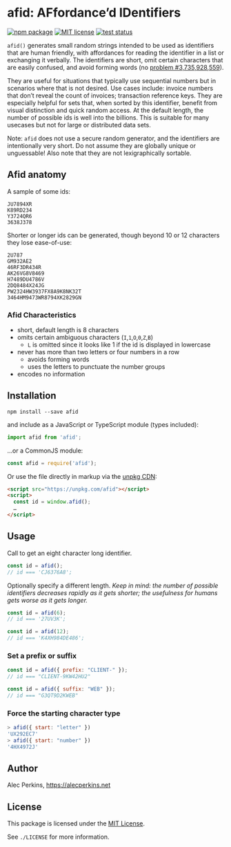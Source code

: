 
# afid: AFfordance’d IDentifiers

[![npm package](https://img.shields.io/npm/v/afid)](https://www.npmjs.com/package/afid) [![MIT license](https://img.shields.io/npm/l/afid)](https://github.com/alecperkins/afid/blob/main/LICENSE) [![test status](https://github.com/alecperkins/afid/actions/workflows/test/badge.svg)](https://github.com/alecperkins/afid/actions/workflows/test.yml)

`afid()` generates small random strings intended to be used as identifiers that are human friendly, with affordances for reading the identifier in a list or exchanging it verbally. The identifiers are short, omit certain characters that are easily confused, and avoid forming words (no [problem #3,735,928,559](https://3735928559.xyz)).

They are useful for situations that typically use sequential numbers but in scenarios where that is not desired. Use cases include: invoice numbers that don’t reveal the count of invoices; transaction reference keys. They are especially helpful for sets that, when sorted by this identifier, benefit from visual distinction and quick random access. At the default length, the number of possible ids is well into the billions. This is suitable for many usecases but not for large or distributed data sets.

Note: `afid` does not use a secure random generator, and the identifiers are intentionally very short. Do not assume they are globally unique or unguessable! Also note that they are not lexigraphically sortable.


## Afid anatomy

A sample of some ids:

```
JU7894XR
K89RD234
Y3724QR6
3638J378
```

Shorter or longer ids can be generated, though beyond 10 or 12 characters they lose ease-of-use:

```
2U787
GM932AE2
46RF3DR434R
AK26VG8V8469
H7489DU4786V
2DQ8484X24JG
PW2324HW3937FX8A9K8NK32T
3464HM9473WR8794XK2829GN
```

### Afid Characteristics

- short, default length is 8 characters
- omits certain ambiguous characters (`I`,`1`,`O`,`0`,`Z`,`B`)
  - `L` is omitted since it looks like 1 if the id is displayed in lowercase
- never has more than two letters or four numbers in a row
  - avoids forming words
  - uses the letters to punctuate the number groups
- encodes no information


## Installation

`npm install --save afid`

and include as a JavaScript or TypeScript module (types included):

```typescript
import afid from 'afid';
```

…or a CommonJS module:

```javascript
const afid = require('afid');
```

Or use the file directly in markup via the [unpkg CDN](https://unpkg.com/):

```html
<script src="https://unpkg.com/afid"></script>
<script>
  const id = window.afid();
  …
</script>
```


## Usage

Call to get an eight character long identifier.

```javascript
const id = afid();
// id === 'CJ6376A8';
```

Optionally specify a different length. _Keep in mind: the number of possible identifiers decreases rapidly as it gets shorter; the usefulness for humans gets worse as it gets longer._

```javascript
const id = afid(6);
// id === '27UV3K';
```
```javascript
const id = afid(12);
// id === 'K4XH984DE486';
```


### Set a prefix or suffix

```javascript
const id = afid({ prefix: "CLIENT-" });
// id === "CLIENT-9KW42HU2"
```
```javascript
const id = afid({ suffix: "WEB" });
// id === "G3QT9D2KWEB"
```


### Force the starting character type

```javascript
> afid({ start: "letter" })
'UX292EC7'
> afid({ start: "number" })
'4HX4972J'
```


## Author

Alec Perkins, https://alecperkins.net


## License

This package is licensed under the [MIT License](https://opensource.org/licenses/MIT).

See `./LICENSE` for more information.
